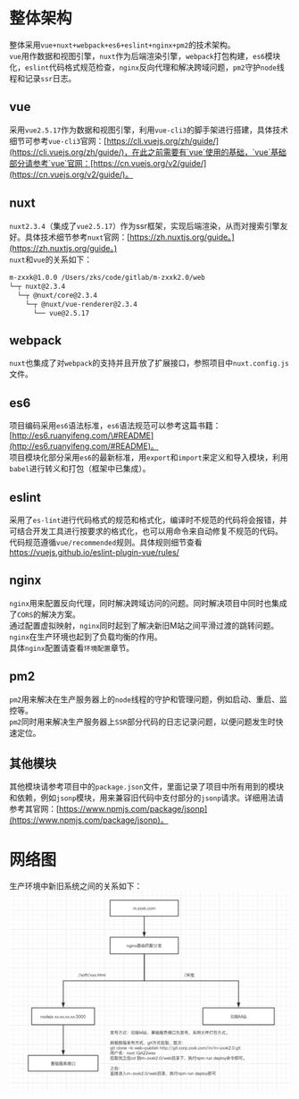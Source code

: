 # 整体架构
整体采用`vue+nuxt+webpack+es6+eslint+nginx+pm2`的技术架构。  
`vue`用作数据和视图引擎，`nuxt`作为后端渲染引擎，`webpack`打包构建，`es6`模块化，`eslint`代码格式规范检查，`nginx`反向代理和解决跨域问题，`pm2`守护`node`线程和记录`ssr`日志。
## vue
采用`vue2.5.17`作为数据和视图引擎，利用`vue-cli3`的脚手架进行搭建，具体技术细节可参考`vue-cli3`官网：[https://cli.vuejs.org/zh/guide/](https://cli.vuejs.org/zh/guide/)，在此之前需要有`vue`使用的基础，`vue`基础部分请参考`vue`官网：[https://cn.vuejs.org/v2/guide/](https://cn.vuejs.org/v2/guide/)。  
## nuxt
`nuxt2.3.4`（集成了`vue2.5.17`）作为ssr框架，实现后端渲染，从而对搜索引擎友好。具体技术细节参考`nuxt`官网：[https://zh.nuxtjs.org/guide。](https://zh.nuxtjs.org/guide。)  
`nuxt`和`vue`的关系如下：  
``` 
m-zxxk@1.0.0 /Users/zks/code/gitlab/m-zxxk2.0/web  
└─┬ nuxt@2.3.4  
  └─┬ @nuxt/core@2.3.4  
    └─┬ @nuxt/vue-renderer@2.3.4  
      └── vue@2.5.17
```
## webpack
`nuxt`也集成了对`webpack`的支持并且开放了扩展接口，参照项目中`nuxt.config.js`文件。
## es6
项目编码采用`es6`语法标准，`es6`语法规范可以参考这篇书籍：[http://es6.ruanyifeng.com/\#README](http://es6.ruanyifeng.com/#README)。  
项目模块化部分采用`es6`的最新标准，用`export`和`import`来定义和导入模块，利用`babel`进行转义和打包（框架中已集成）。
## eslint
采用了`es-lint`进行代码格式的规范和格式化，编译时不规范的代码将会报错，并可结合开发工具进行按要求的格式化，也可以用命令来自动修复不规范的代码。  
代码规范遵循`vue/recommended`规则。具体规则细节查看<https://vuejs.github.io/eslint-plugin-vue/rules/>  
## nginx
`nginx`用来配置反向代理，同时解决跨域访问的问题。同时解决项目中同时也集成了`CORS`的解决方案。  
通过配置虚拟映射，`nginx`同时起到了解决新旧M站之间平滑过渡的跳转问题。
`nginx`在生产环境也起到了负载均衡的作用。  
具体`nginx`配置请查看`环境配置`章节。
## pm2
`pm2`用来解决在生产服务器上的`node`线程的守护和管理问题，例如启动、重启、监控等。  
`pm2`同时用来解决生产服务器上`SSR`部分代码的日志记录问题，以便问题发生时快速定位。
## 其他模块
其他模块请参考项目中的`package.json`文件，里面记录了项目中所有用到的模块和依赖，例如`jsonp`模块，用来兼容旧代码中支付部分的`jsonp`请求。详细用法请参考其官网：[https://www.npmjs.com/package/jsonp](https://www.npmjs.com/package/jsonp)。

# 网络图
生产环境中新旧系统之间的关系如下：  
![](../.gitbook/assets/m-zxxk2.0-network.jpg) 

